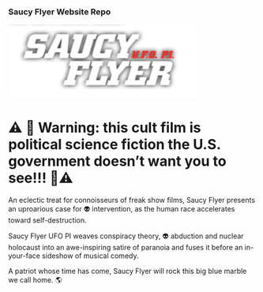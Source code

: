 ### Saucy Flyer Website Repo

<img src="https://github.com/doedoe33/saucy-flyer/blob/master/images/white.png" height="150" width="380"  />

# ⚠️ 🚧 Warning: this cult film is political science fiction the U.S. government doesn’t want you to see!!! 🚧⚠️

An eclectic treat for connoisseurs of freak show films, Saucy Flyer presents an uproarious case for 👽 intervention, as the human race accelerates toward self-destruction. 

Saucy Flyer UFO PI weaves conspiracy theory, 👽 abduction and nuclear holocaust into an awe-inspiring satire of paranoia and fuses it before an in-your-face sideshow of musical comedy.


A patriot whose time has come, Saucy Flyer will rock this big blue marble we call home. 🌎 


